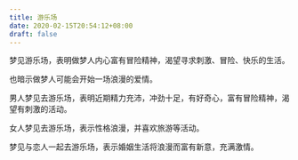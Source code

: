 ```yaml
---
title: 游乐场
date: 2020-02-15T20:54:12+08:00
draft: false
---
```


梦见游乐场，表明做梦人内心富有冒险精神，渴望寻求刺激、冒险、快乐的生活。

也暗示做梦人可能会开始一场浪漫的爱情。

男人梦见去游乐场，表明近期精力充沛，冲劲十足，有好奇心，富有冒险精神，渴望有刺激的活动。

女人梦见去游乐场，表示性格浪漫，并喜欢旅游等活动。

梦见与恋人一起去游乐场，表示婚姻生活将浪漫而富有新意，充满激情。

